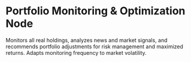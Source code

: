 # Portfolio Monitoring & Optimization Node

Monitors all real holdings, analyzes news and market signals, and recommends portfolio adjustments for risk management and maximized returns. Adapts monitoring frequency to market volatility.

